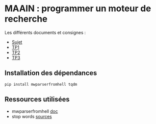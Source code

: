 # MAAIN : programmer un moteur de recherche

Les différents documents et consignes :
- [Sujet](docs/moteur.pdf)
- [TP1](docs/tp1.pdf)
- [TP2](docs/tp2.pdf)
- [TP3](docs/tp3.pdf)

## Installation des dépendances

```
pip install mwparserfromhell tqdm
```

## Ressources utilisées

- mwparserfromhell [doc](https://mwparserfromhell.readthedocs.io/en/latest/api/mwparserfromhell.html)
- stop words [sources](https://www.kaggle.com/datasets/heeraldedhia/stop-words-in-28-languages?resource=download&select=french.txt)
